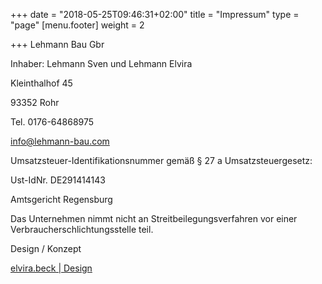 +++
date = "2018-05-25T09:46:31+02:00"
title = "Impressum"
type = "page"
[menu.footer]
weight = 2

+++
Lehmann Bau Gbr

Inhaber: Lehmann Sven und Lehmann Elvira

Kleinthalhof 45

93352 Rohr

Tel. 0176-64868975

info@lehmann-bau.com

Umsatzsteuer-Identifikationsnummer gemäß § 27 a Umsatzsteuergesetz:

Ust-IdNr. DE291414143

Amtsgericht Regensburg

Das Unternehmen nimmt nicht an Streitbeilegungsverfahren vor einer Verbraucherschlichtungsstelle teil.

Design / Konzept

[elvira.beck | Design](https://elvirabeck-design.de)